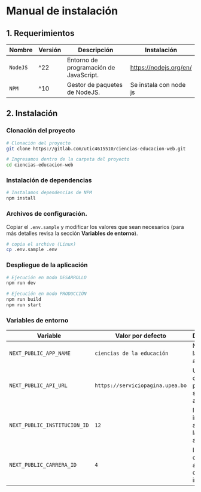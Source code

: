# Manual de instalación

## 1. Requerimientos

| Nombre   | Versión | Descripción                            | Instalación            |
| -------- | ------- | -------------------------------------- | ---------------------- |
| `NodeJS` | ^22     | Entorno de programación de JavaScript. | https://nodejs.org/en/ |
| `NPM`    | ^10     | Gestor de paquetes de NodeJS.          | Se instala con node js |

## 2. Instalación

### Clonación del proyecto

```bash
# Clonación del proyecto
git clone https://gitlab.com/utic4615510/ciencias-educacion-web.git

# Ingresamos dentro de la carpeta del proyecto
cd ciencias-educacion-web
```

### Instalación de dependencias

```bash
# Instalamos dependencias de NPM
npm install
```

### Archivos de configuración.

Copiar el `.env.sample` y modificar los valores que sean necesarios (para más detalles revisa la sección **Variables
de entorno**).

```bash
# copia el archivo (Linux)
cp .env.sample .env 
```

### Despliegue de la aplicación

```bash
# Ejecución en modo DESARROLLO
npm run dev

# Ejecución en modo PRODUCCIÓN
npm run build
npm run start
```

### Variables de entorno


| Variable                     | Valor por defecto                      | Descripción                                           |
| ---------------------------- | -------------------------------------- | ----------------------------------------------------- |
| `NEXT_PUBLIC_APP_NAME`       | `ciencias de la educación`              | Nombre de la aplicación.                             |
| `NEXT_PUBLIC_API_URL`        | `https://serviciopagina.upea.bo`      | URL base del backend para las solicitudes a la API.  |
| `NEXT_PUBLIC_INSTITUCION_ID` | `12`                                   | ID de la institución asociada a la aplicación.       |
| `NEXT_PUBLIC_CARRERA_ID`     | `4`                                    | ID de la carrera asociada dentro de la institución.  |

